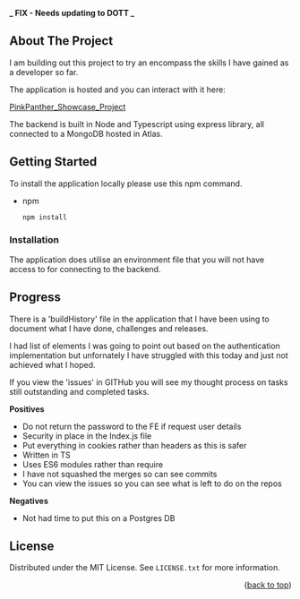**_ FIX - Needs updating to DOTT _**

<!-- ABOUT THE PROJECT -->

## About The Project

I am building out this project to try an encompass the skills I have gained as a developer so far.

The application is hosted and you can interact with it here:

[PinkPanther_Showcase_Project](https://pinkpantherreact.netlify.app/)

The backend is built in Node and Typescript using express library, all connected to a MongoDB hosted in Atlas.

<!-- GETTING STARTED -->

## Getting Started

To install the application locally please use this npm command.

- npm
  ```sh
  npm install
  ```

### Installation

The application does utilise an environment file that you will not have access to for connecting to the backend.

<!-- USAGE EXAMPLES -->

## Progress

There is a 'buildHistory' file in the application that I have been using to document what I have done, challenges and releases.

I had list of elements I was going to point out based on the authentication implementation but unfornately I have struggled with this today and just not achieved what I hoped.

If you view the 'issues' in GITHub you will see my thought process on tasks still outstanding and completed tasks.

**Positives**

- Do not return the password to the FE if request user details
- Security in place in the Index.js file
- Put everything in cookies rather than headers as this is safer
- Written in TS
- Uses ES6 modules rather than require
- I have not squashed the merges so can see commits
- You can view the issues so you can see what is left to do on the repos

**Negatives**

- Not had time to put this on a Postgres DB

## License

Distributed under the MIT License. See `LICENSE.txt` for more information.

<p align="right">(<a href="#readme-top">back to top</a>)</p>

